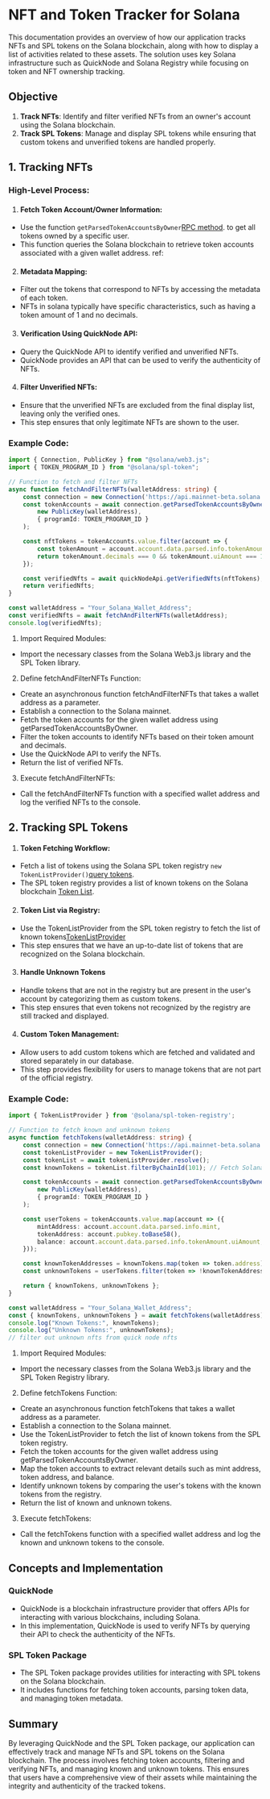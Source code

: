 # NFT and Token Tracker for Solana

This documentation provides an overview of how our application tracks NFTs and SPL tokens on the Solana blockchain, along with how to display a list of activities related to these assets. The solution uses key Solana infrastructure such as QuickNode and Solana Registry while focusing on token and NFT ownership tracking.

## Objective

1. **Track NFTs**: Identify and filter verified NFTs from an owner's account using the Solana blockchain.
2. **Track SPL Tokens**: Manage and display SPL tokens while ensuring that custom tokens and unverified tokens are handled properly.


## 1. Tracking NFTs

### High-Level Process:

1. #### Fetch Token Account/Owner Information:

- Use the function `getParsedTokenAccountsByOwner`[RPC method](https://solana-labs.github.io/solana-web3.js/classes/Connection.html#getParsedTokenAccountsByOwner). to get all tokens owned by a specific user.
- This function queries the Solana blockchain to retrieve token accounts associated with a given wallet address.
ref: 

2. #### Metadata Mapping:

- Filter out the tokens that correspond to NFTs by accessing the metadata of each token.
- NFTs in solana typically have specific characteristics, such as having a token amount of 1 and no decimals.

3. #### Verification Using QuickNode API:

- Query the QuickNode API to identify verified and unverified NFTs.
- QuickNode provides an API that can be used to verify the authenticity of NFTs.

4. #### Filter Unverified NFTs:

- Ensure that the unverified NFTs are excluded from the final display list, leaving only the verified ones.
- This step ensures that only legitimate NFTs are shown to the user.

### Example Code:

```typescript
import { Connection, PublicKey } from "@solana/web3.js";
import { TOKEN_PROGRAM_ID } from "@solana/spl-token";

// Function to fetch and filter NFTs
async function fetchAndFilterNFTs(walletAddress: string) {
    const connection = new Connection('https://api.mainnet-beta.solana.com');
    const tokenAccounts = await connection.getParsedTokenAccountsByOwner(
        new PublicKey(walletAddress),
        { programId: TOKEN_PROGRAM_ID }
    );

    const nftTokens = tokenAccounts.value.filter(account => {
        const tokenAmount = account.account.data.parsed.info.tokenAmount;
        return tokenAmount.decimals === 0 && tokenAmount.uiAmount === 1;
    });

    const verifiedNfts = await quickNodeApi.getVerifiedNfts(nftTokens);
    return verifiedNfts;
}

const walletAddress = "Your_Solana_Wallet_Address";
const verifiedNfts = await fetchAndFilterNFTs(walletAddress);
console.log(verifiedNfts);
```
1. Import Required Modules:
- Import the necessary classes from the Solana Web3.js library and the SPL Token library.

2. Define fetchAndFilterNFTs Function:
- Create an asynchronous function fetchAndFilterNFTs that takes a wallet address as a parameter.
- Establish a connection to the Solana mainnet.
- Fetch the token accounts for the given wallet address using getParsedTokenAccountsByOwner.
- Filter the token accounts to identify NFTs based on their token amount and decimals.
- Use the QuickNode API to verify the NFTs.
- Return the list of verified NFTs.

3. Execute fetchAndFilterNFTs:
- Call the fetchAndFilterNFTs function with a specified wallet address and log the verified NFTs to the console.

## 2. Tracking SPL Tokens
1. #### Token Fetching Workflow:
- Fetch a list of tokens using the Solana SPL token registry `new TokenListProvider()`[query tokens](https://github.com/solana-labs/token-list?tab=readme-ov-file#query-available-tokens).
- The SPL token registry provides a list of known tokens on the Solana blockchain [Token List](https://raw.githubusercontent.com/solana-labs/token-list/refs/heads/main/src/tokens/solana.tokenlist.json).

2. #### Token List via Registry:
- Use the TokenListProvider from the SPL token registry to fetch the list of known tokens[TokenListProvider](https://github.com/solana-labs/token-list/blob/main/src/lib/tokenlist.ts)
- This step ensures that we have an up-to-date list of tokens that are recognized on the Solana blockchain.

3. #### Handle Unknown Tokens
- Handle tokens that are not in the registry but are present in the user's account by categorizing them as custom tokens.
- This step ensures that even tokens not recognized by the registry are still tracked and displayed.

4. #### Custom Token Management:
- Allow users to add custom tokens which are fetched and validated and stored separately in our database.
- This step provides flexibility for users to manage tokens that are not part of the official registry.

### Example Code:
```typescript
import { TokenListProvider } from '@solana/spl-token-registry';

// Function to fetch known and unknown tokens
async function fetchTokens(walletAddress: string) {
    const connection = new Connection('https://api.mainnet-beta.solana.com');
    const tokenListProvider = new TokenListProvider();
    const tokenList = await tokenListProvider.resolve();
    const knownTokens = tokenList.filterByChainId(101); // Fetch Solana Mainnet tokens

    const tokenAccounts = await connection.getParsedTokenAccountsByOwner(
        new PublicKey(walletAddress),
        { programId: TOKEN_PROGRAM_ID }
    );

    const userTokens = tokenAccounts.value.map(account => ({
        mintAddress: account.account.data.parsed.info.mint,
        tokenAddress: account.pubkey.toBase58(),
        balance: account.account.data.parsed.info.tokenAmount.uiAmount,
    }));

    const knownTokenAddresses = knownTokens.map(token => token.address);
    const unknownTokens = userTokens.filter(token => !knownTokenAddresses.includes(token.mintAddress));

    return { knownTokens, unknownTokens };
}

const walletAddress = "Your_Solana_Wallet_Address";
const { knownTokens, unknownTokens } = await fetchTokens(walletAddress);
console.log("Known Tokens:", knownTokens);
console.log("Unknown Tokens:", unknownTokens);
// filter out unknown nfts from quick node nfts
```
1. Import Required Modules:
- Import the necessary classes from the Solana Web3.js library and the SPL Token Registry library.

2. Define fetchTokens Function:
- Create an asynchronous function fetchTokens that takes a wallet address as a parameter.
- Establish a connection to the Solana mainnet.
- Use the TokenListProvider to fetch the list of known tokens from the SPL token registry.
- Fetch the token accounts for the given wallet address using getParsedTokenAccountsByOwner.
- Map the token accounts to extract relevant details such as mint address, token address, and balance.
- Identify unknown tokens by comparing the user's tokens with the known tokens from the registry.
- Return the list of known and unknown tokens.

3. Execute fetchTokens:
- Call the fetchTokens function with a specified wallet address and log the known and unknown tokens to the console.


## Concepts and Implementation

### QuickNode
- QuickNode is a blockchain infrastructure provider that offers APIs for interacting with various blockchains, including Solana.
- In this implementation, QuickNode is used to verify NFTs by querying their API to check the authenticity of the NFTs.

### SPL Token Package
- The SPL Token package provides utilities for interacting with SPL tokens on the Solana blockchain.
- It includes functions for fetching token accounts, parsing token data, and managing token metadata.

## Summary
By leveraging QuickNode and the SPL Token package, our application can effectively track and manage NFTs and SPL tokens on the Solana blockchain. The process involves fetching token accounts, filtering and verifying NFTs, and managing known and unknown tokens. This ensures that users have a comprehensive view of their assets while maintaining the integrity and authenticity of the tracked tokens.